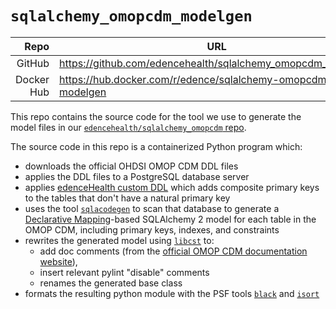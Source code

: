 # `sqlalchemy_omopcdm_modelgen`

Repo       | URL
---------: | -------------------------------------------------------------
GitHub     | <https://github.com/edencehealth/sqlalchemy_omopcdm_modelgen>
Docker Hub | <https://hub.docker.com/r/edence/sqlalchemy-omopcdm-modelgen>

This repo contains the source code for the tool we use to generate the model files in our [`edencehealth/sqlalchemy_omopcdm` repo](https://github.com/edencehealth/sqlalchemy_omopcdm).

The source code in this repo is a containerized Python program which:

- downloads the official OHDSI OMOP CDM DDL files
- applies the DDL files to a PostgreSQL database server
- applies [edenceHealth custom DDL](src/modelgen/sql/eh_mods.sql) which adds composite primary keys to the tables that don't have a natural primary key
- uses the tool [`sqlacodegen`](https://pypi.org/project/sqlacodegen/) to scan that database to generate a [Declarative Mapping](https://docs.sqlalchemy.org/en/20/orm/mapping_styles.html#orm-declarative-mapping)-based SQLAlchemy 2 model for each table in the OMOP CDM, including primary keys, indexes, and constraints
- rewrites the generated model using [`libcst`](https://pypi.org/project/libcst/) to:
    - add doc comments (from the [official OMOP CDM documentation website](https://ohdsi.github.io/CommonDataModel/cdm54.html)),
    - insert relevant pylint "disable" comments
    - renames the generated base class
- formats the resulting python module with the PSF tools [`black`](https://pypi.org/project/black/) and [`isort`](https://pypi.org/project/isort/)
